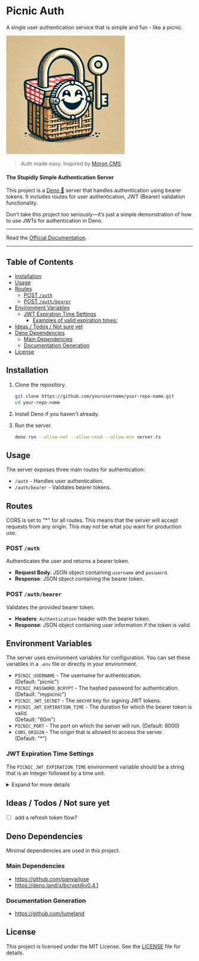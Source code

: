 # Picnic Auth<!-- omit from toc -->

A single user authentication service that is simple and fun - like a picnic.

<img src="/docs/img/picnic_auth_weblogo.webp" height="auto" width="320px" alt="Picnic Auth Logo - a lock with a smiley face locking a picnic basket">

> Auth made easy. Inspired by [Moron CMS](https://github.com/rabocalypse/moroncms). 

#### The Stupidly Simple Authentication Server<!-- omit from toc -->

This project is a [Deno 🦕](https://deno.com) server that handles authentication using bearer tokens. It includes routes for user authentication, JWT (Bearer) validation functionality.

Don’t take this project too seriously—it’s just a simple demonstration of how to use JWTs for authentication in Deno.

---

Read the [Official Documentation](https://www.simon-neutert.de/picnic-auth/).

---

## Table of Contents<!-- omit from toc -->

- [Installation](#installation)
- [Usage](#usage)
- [Routes](#routes)
  - [POST `/auth`](#post-auth)
  - [POST `/auth/bearer`](#post-authbearer)
- [Environment Variables](#environment-variables)
  - [JWT Expiration Time Settings](#jwt-expiration-time-settings)
    - [Examples of valid expiration times:](#examples-of-valid-expiration-times)
- [Ideas / Todos / Not sure yet](#ideas--todos--not-sure-yet)
- [Deno Dependencies](#deno-dependencies)
  - [Main Dependencies](#main-dependencies)
  - [Documentation Generation](#documentation-generation)
- [License](#license)

## Installation

1. Clone the repository.

   ```sh
   git clone https://github.com/yourusername/your-repo-name.git
   cd your-repo-name
   ```

2. Install Deno if you haven't already.

3. Run the server.

   ```sh
   deno run --allow-net --allow-read --allow-env server.ts
   ```

## Usage

The server exposes three main routes for authentication:

- `/auth` - Handles user authentication.
- `/auth/bearer` - Validates bearer tokens.

## Routes

CORS is set to "*" for all routes. This means that the server will accept requests from any origin. This may not be what you want for production use.

### POST `/auth`

Authenticates the user and returns a bearer token.

- **Request Body**: JSON object containing `username` and `password`.
- **Response**: JSON object containing the bearer token.

### POST `/auth/bearer`

Validates the provided bearer token.

- **Headers**: `Authentication` header with the bearer token.
- **Response**: JSON object containing user information if the token is valid.

## Environment Variables

The server uses environment variables for configuration. You can set these
variables in a `.env` file or directly in your environment.

- `PICNIC_USERNAME` - The username for authentication.\
  (Default: "picnic")
- `PICNIC_PASSWORD_BCRYPT` - The hashed password for authentication.\
  (Default: "mypicnic")
- `PICNIC_JWT_SECRET` - The secret key for signing JWT tokens.
- `PICNIC_JWT_EXPIRATION_TIME` - The duration for which the bearer token is valid.\
  (Default: "60m")
- `PICNIC_PORT` - The port on which the server will run. (Default: 8000)
- `CORS_ORIGIN` - The origin that is allowed to access the server.\
  (Default: "*")

### JWT Expiration Time Settings

The `PICNIC_JWT_EXPIRATION_TIME` environment variable should be a string that is an Integer followed by a time unit.

<details>

<summary>Expand for more details</summary>

The time unit can be one of the following:

- "sec"
- "secs"
- "second"
- "seconds"
- "s"
- "minute"
- "minutes"
- "min"
- "mins"
- "m"
- "hour"
- "hours"
- "hr"
- "hrs"
- "h"
- "day"
- "days"
- "d"
- "week"
- "weeks"
- "w"
- "year"
- "years"
- "yr"
- "yrs"
- "y"

#### Examples of valid expiration times:

- `1m` - 1 minute
- `1h` - 1 hour
- `1d` - 1 day
- `1w` - 1 week
- `2w` - 1 weeks
- `2weeks` - 2 weeks

</details>

## Ideas / Todos / Not sure yet

- [ ] add a refresh token flow?

## Deno Dependencies

Minimal dependencies are used in this project.

### Main Dependencies

- https://github.com/panva/jose
- https://deno.land/x/bcrypt@v0.4.1

### Documentation Generation

- https://github.com/lumeland

## License

This project is licensed under the MIT License. See the [LICENSE](LICENSE) file
for details.
